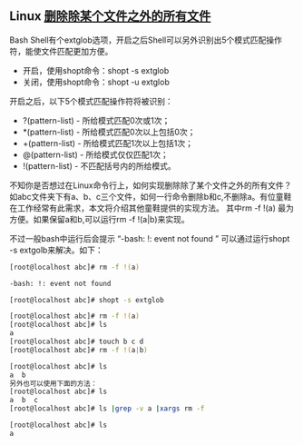 ## Linux [删除除某个文件之外的所有文件](https://blog.csdn.net/wqhjfree/article/details/16800253)

Bash Shell有个extglob选项，开启之后Shell可以另外识别出5个模式匹配操作符，能使文件匹配更加方便。
* 开启，使用shopt命令：shopt -s extglob
* 关闭，使用shopt命令：shopt -u extglob

开启之后，以下5个模式匹配操作符将被识别：
* ?(pattern-list) - 所给模式匹配0次或1次；
* *(pattern-list) - 所给模式匹配0次以上包括0次；
* +(pattern-list) - 所给模式匹配1次以上包括1次；
* @(pattern-list) - 所给模式仅仅匹配1次；
* !(pattern-list) - 不匹配括号内的所给模式。
 
不知你是否想过在Linux命令行上，如何实现删除除了某个文件之外的所有文件？
如abc文件夹下有a、b、c三个文件，如何一行命令删除b和c,不删除a。有位童鞋在工作经常有此需求，本文将介绍其他童鞋提供的实现方法。
其中rm -f  !(a) 最为方便。如果保留a和b,可以运行rm -f !(a|b)来实现。

不过一般bash中运行后会提示 “-bash: !: event not found ” 可以通过运行shopt -s extgolb来解决。如下：
```sh
[root@localhost abc]# rm -f !(a)

-bash: !: event not found

[root@localhost abc]# shopt -s extglob

[root@localhost abc]# rm -f !(a)
[root@localhost abc]# ls
a
[root@localhost abc]# touch b c d
[root@localhost abc]# rm -f !(a|b)

[root@localhost abc]# ls
a  b
另外也可以使用下面的方法：
[root@localhost abc]# ls
a  b  c
[root@localhost abc]# ls |grep -v a |xargs rm -f 

[root@localhost abc]# ls
a
```
